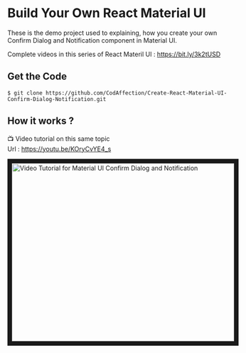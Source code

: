 # Build Your Own React Material UI

These is the demo project used to explaining, how you create your own Confirm Dialog and Notification component in 
Material UI.

Complete videos in this series of React Materil UI : https://bit.ly/3k2tUSD

## Get the Code

```
$ git clone https://github.com/CodAffection/Create-React-Material-UI-Confirm-Dialog-Notification.git
```

 ## How it works ?

 :tv: Video tutorial on this same topic  
 Url : https://youtu.be/KOryCvYE4_s
 
 <a href="http://www.youtube.com/watch?feature=player_embedded&v=KOryCvYE4_s
" target="_blank"><img src="http://img.youtube.com/vi/KOryCvYE4_s/0.jpg" 
alt="Video Tutorial for Material UI Confirm Dialog and Notification" width="500" height="400" border="10" /></a>
